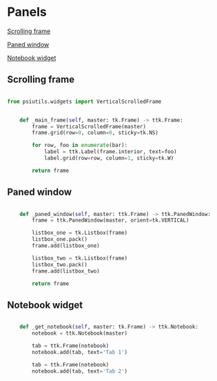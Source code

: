 # Panels

[Scrolling frame](#scrolling-frame)

[Paned window](#paned-window)

[Notebook widget](#notebook-widget)

## Scrolling frame

```python

from psiutils.widgets import VerticalScrolledFrame
```

```python

    def _main_frame(self, master: tk.Frame) -> ttk.Frame:
        frame = VerticalScrolledFrame(master)
        frame.grid(row=0, column=0, sticky=tk.NS)

        for row, foo in enumerate(bar):
            label = ttk.Label(frame.interior, text=foo)
            label.grid(row=row, column=1, sticky=tk.W)

        return frame
```

## Paned window

```python

    def _paned_window(self, master: ttk.Frame) -> ttk.PanedWindow:
        frame = ttk.PanedWindow(master, orient=tk.VERTICAL)

        listbox_one = tk.Listbox(frame)
        listbox_one.pack()
        frame.add(listbox_one)

        listbox_two = tk.Listbox(frame)
        listbox_two.pack()
        frame.add(listbox_two)

        return frame
```

## Notebook widget

```python

    def _get_notebook(self, master: tk.Frame) -> ttk.Notebook:
        notebook = ttk.Notebook(master)

        tab = ttk.Frame(notebook)
        notebook.add(tab, text='Tab 1')

        tab = ttk.Frame(notebook)
        notebook.add(tab, text='Tab 2')
```
